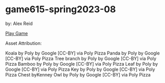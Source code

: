 # game615-spring2023-08
 
by: Alex Reid

[Play Game](https://alexj1889.github.io/game615-spring2023-08/play/)

Asset Attribution: 

Koala by Poly by Google [CC-BY] via Poly Pizza
Panda by Poly by Google [CC-BY] via Poly Pizza
Tree branch by Poly by Google [CC-BY] via Poly Pizza
Bamboo by Poly by Google [CC-BY] via Poly Pizza
Leaf by Poly by Google [CC-BY] via Poly Pizza
Key by Poly by Google [CC-BY] via Poly Pizza
Chest byKenney
Owl by Poly by Google [CC-BY] via Poly Pizza

